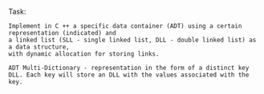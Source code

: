 Task:

	Implement in C ++ a specific data container (ADT) using a certain representation (indicated) and 
	a linked list (SLL - single linked list, DLL - double linked list) as a data structure,
	with dynamic allocation for storing links.

	ADT Multi-Dictionary - representation in the form of a distinct key DLL. Each key will store an DLL with the values associated with the key.